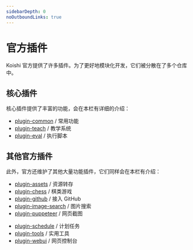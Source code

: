 ```yaml
---
sidebarDepth: 0
noOutboundLinks: true
---
```


# 官方插件

Koishi 官方提供了许多插件。为了更好地模块化开发，它们被分散在了多个仓库中。

## 核心插件

核心插件提供了丰富的功能，会在本栏有详细的介绍：

- [plugin-common](./common/) / 常用功能
- [plugin-teach](./teach/) / 教学系统
- [plugin-eval](./eval/) / 执行脚本

## 其他官方插件

此外，官方还维护了其他大量功能插件，它们同样会在本栏有介绍：

- [plugin-assets](./other/assets.md) / 资源转存
- [plugin-chess](./other/chess.md) / 棋类游戏
- [plugin-github](./other/github.md) / 接入 GitHub
- [plugin-image-search](./other/image-search.md) / 图片搜索
- [plugin-puppeteer](./other/puppeteer.md) / 网页截图
<!-- - [plugin-rss](./other/rss.md) / 订阅 RSS -->
- [plugin-schedule](./other/schedule.md) / 计划任务
- [plugin-tools](./other/tools.md) / 实用工具
- [plugin-webui](./other/webui.md) / 网页控制台
